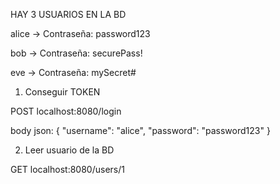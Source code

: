 
HAY 3 USUARIOS EN LA BD 

alice   → Contraseña: password123

bob     → Contraseña: securePass!

eve     → Contraseña: mySecret#

1) Conseguir TOKEN

POST localhost:8080/login

body json:
{
    "username": "alice",
    "password": "password123"
}

2) Leer usuario de la BD

GET localhost:8080/users/1
